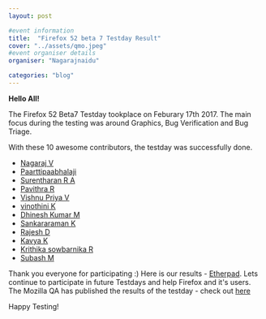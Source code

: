 ```yaml
---
layout: post

#event information
title:  "Firefox 52 beta 7 Testday Result"
cover: "../assets/qmo.jpeg"
#event organiser details
organiser: "Nagarajnaidu"

categories: "blog"
---
```


**Hello All!**

<p>The  Firefox 52 Beta7 Testday tookplace on Feburary 17th 2017. The main focus during the testing was around Graphics, Bug Verification and Bug Triage.</p>
<p>With these 10 awesome contributors, the testday was successfully done.</p>


- [Nagaraj V](https://twitter.com/nagarajnaidu921)
- [Paarttipaabhalaji](https://twitter.com/paarilovely)
- [Surentharan R A](https://twitter.com/surentharan7)
- [Pavithra R](https://twitter.com/thespesiamuktha)
- [Vishnu Priya V](https://twitter.com/vkpriya15)
- [vinothini K](https://twitter.com/vinosri99)
- [Dhinesh Kumar M](https://twitter.com/Dhinesh_Kumar_M)
- [Sankararaman K](https://twitter.com/iamsanga7)
- [Rajesh D](https://twitter.com/rajeshhacker23)
- [Kavya K](https://twitter.com/KavyaKmk97)
- [Krithika sowbarnika R](https://twitter.com/ragava25)
- [Subash M](https://twitter.com/subahiphop4)


Thank you everyone for participating :)
Here is our results - [Etherpad](https://public.etherpad-mozilla.org/p/MozillaIN_QA_Testing_Day-20170217). Lets continue to participate in future Testdays and help Firefox and it's users.
The Mozilla QA has published the results of the testday - check out [here]()
<p>Happy Testing!</p>
